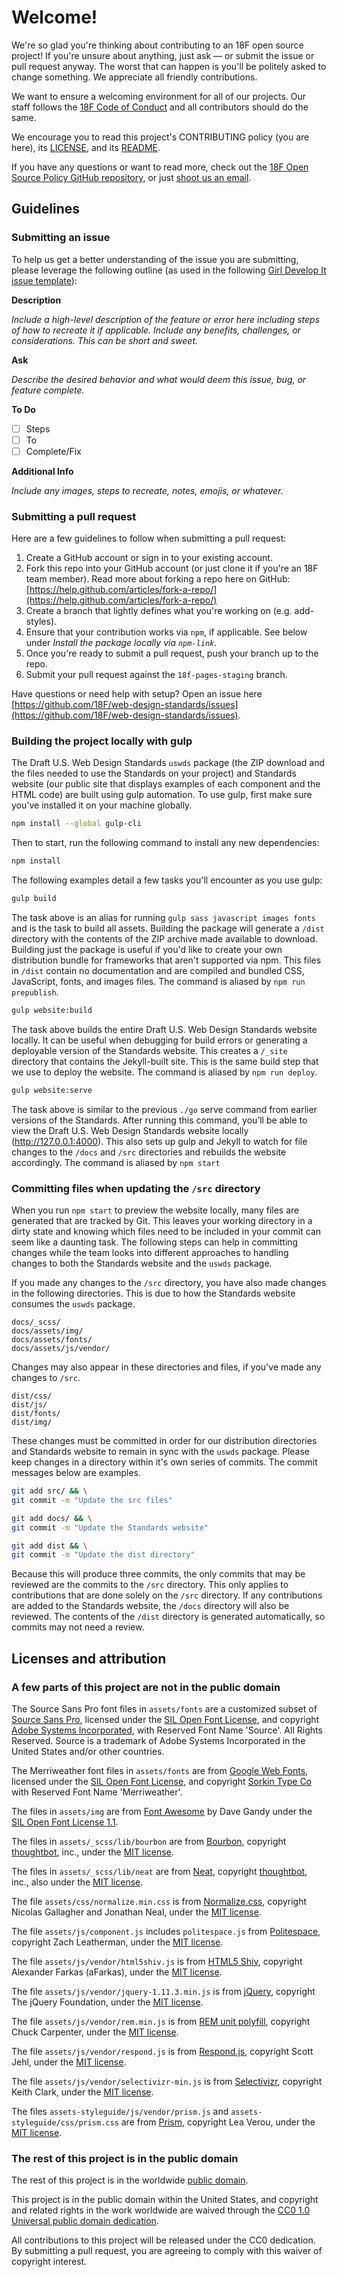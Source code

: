 # Welcome!

We're so glad you're thinking about contributing to an 18F open source project! If you're unsure about anything, just ask — or submit the issue or pull request anyway. The worst that can happen is you'll be politely asked to change something. We appreciate all friendly contributions.

We want to ensure a welcoming environment for all of our projects. Our staff follows the [18F Code of Conduct](https://github.com/18F/code-of-conduct/blob/master/code-of-conduct.md) and all contributors should do the same.

We encourage you to read this project's CONTRIBUTING policy (you are here), its [LICENSE](LICENSE.md), and its [README](README.md).

If you have any questions or want to read more, check out the [18F Open Source Policy GitHub repository]( https://github.com/18f/open-source-policy), or just [shoot us an email](mailto:18f@gsa.gov).

## Guidelines

### Submitting an issue

To help us get a better understanding of the issue you are submitting, please leverage the following outline (as used in the following [Girl Develop It issue template](https://github.com/girldevelopit/gdi-new-site/issues/83)):

**Description**

*Include a high-level description of the feature or error here including steps of how to recreate it if applicable. Include any benefits, challenges, or considerations. This can be short and sweet.*

**Ask**

*Describe the desired behavior and what would deem this issue, bug, or feature complete.*

**To Do**
- [ ] Steps
- [ ] To
- [ ] Complete/Fix

**Additional Info**

*Include any images, steps to recreate, notes, emojis, or whatever.*

### Submitting a pull request

Here are a few guidelines to follow when submitting a pull request:

1. Create a GitHub account or sign in to your existing account.
1. Fork this repo into your GitHub account (or just clone it if you're an 18F team member). Read more about forking a repo here on GitHub:
[https://help.github.com/articles/fork-a-repo/](https://help.github.com/articles/fork-a-repo/)
1. Create a branch that lightly defines what you're working on (e.g. add-styles).
1. Ensure that your contribution works via `npm`, if applicable. See below under
   _Install the package locally via `npm-link`_.
1. Once you're ready to submit a pull request, push your branch up to the repo.
1. Submit your pull request against the `18f-pages-staging` branch.

Have questions or need help with setup? Open an issue here [https://github.com/18F/web-design-standards/issues](https://github.com/18F/web-design-standards/issues).

### Building the project locally with gulp

The Draft U.S. Web Design Standards `uswds` package (the ZIP download and the
files needed to use the Standards on your project) and Standards website (our
public site that displays examples of each component and the HTML code) are
built using gulp automation. To use gulp, first make sure you've installed it on
your machine globally.

```sh
npm install --global gulp-cli
```

Then to start, run the following command to install any new dependencies:

```sh
npm install
```

The following examples detail a few tasks you'll encounter as you use gulp:

```sh
gulp build
```

The task above is an alias for running `gulp sass javascript images fonts` and
is the task to build all assets. Building the package will generate a `/dist`
directory with the contents of the ZIP archive made available to download.
Building just the package is useful if you'd like to create your own
distribution bundle for frameworks that aren't supported via npm. This files in
`/dist` contain no documentation and are compiled and bundled CSS, JavaScript,
fonts, and images files. The command is aliased by `npm run prepublish`.

```sh
gulp website:build
```

The task above builds the entire Draft U.S. Web Design Standards website locally.
It can be useful when debugging for build errors or generating a deployable
version of the Standards website. This creates a `/_site` directory that
contains the Jekyll-built site. This is the same build step that we use to
deploy the website. The command is aliased by `npm run deploy`.

```sh
gulp website:serve
```

The task above is similar to the previous `./go` serve command from earlier
versions of the Standards. After running this command, you’ll be able to view
the Draft U.S. Web Design Standards website locally (http://127.0.0.1:4000).
This also sets up gulp and Jekyll to watch for file changes to the `/docs`
and `/src` directories and rebuilds the website accordingly. The command is
aliased by `npm start`

### Committing files when updating the `/src` directory

When you run `npm start` to preview the website locally, many files are
generated that are tracked by Git. This leaves your working directory in a dirty
state and knowing which files need to be included in your commit can seem like a
daunting task. The following steps can help in committing changes while the team
looks into different approaches to handling changes to both the Standards
website and the `uswds` package.

If you made any changes to the `/src` directory, you have also made changes in
the following directories. This is due to how the Standards website consumes
the `uswds` package.

```
docs/_scss/
docs/assets/img/
docs/assets/fonts/
docs/assets/js/vendor/
```

Changes may also appear in these directories and files, if you've made any
changes to `/src`.

```
dist/css/
dist/js/
dist/fonts/
dist/img/
```

These changes must be committed in order for our distribution directories and
Standards website to remain in sync with the `uswds` package. Please keep
changes in a directory within it's own series of commits. The commit messages
below are examples.

```sh
git add src/ && \
git commit -m "Update the src files"

git add docs/ && \
git commit -m "Update the Standards website"

git add dist && \
git commit -m "Update the dist directory"
```

Because this will produce three commits, the only commits that may be reviewed
are the commits to the `/src` directory. This only applies to contributions that
are done solely on the `/src` directory. If any contributions are added to the
Standards website, the `/docs` directory will also be reviewed. The contents of
the `/dist` directory is generated automatically, so commits may not need a
review.

## Licenses and attribution

### A few parts of this project are not in the public domain

The Source Sans Pro font files in `assets/fonts` are a customized subset of [Source Sans Pro](https://github.com/adobe-fonts/source-sans-pro), licensed under the [SIL Open Font License](http://scripts.sil.org/cms/scripts/page.php?item_id=OFL), and copyright [Adobe Systems Incorporated](http://www.adobe.com/), with Reserved Font Name 'Source'. All Rights Reserved. Source is a trademark of Adobe Systems Incorporated in the United States and/or other countries.

The Merriweather font files in `assets/fonts` are from [Google Web Fonts](https://www.google.com/fonts#UsePlace:use/Collection:Merriweather:400,300,400italic,700,700italic), licensed under the [SIL Open Font License](http://scripts.sil.org/cms/scripts/page.php?item_id=OFL), and copyright [Sorkin Type Co](www.sorkintype.com) with Reserved Font Name 'Merriweather'.

The files in `assets/img` are from [Font Awesome](http://fontawesome.io/) by Dave Gandy under the [SIL Open Font License 1.1](http://scripts.sil.org/OFL).

The files in `assets/_scss/lib/bourbon` are from [Bourbon](http://bourbon.io/), copyright [thoughtbot](https://thoughtbot.com/), inc., under the [MIT license](https://github.com/thoughtbot/neat/blob/master/LICENSE.md).

The files in `assets/_scss/lib/neat` are from [Neat](http://neat.bourbon.io/), copyright [thoughtbot](https://thoughtbot.com/), inc., also under the [MIT license](https://github.com/thoughtbot/neat/blob/master/LICENSE.md).

The file `assets/css/normalize.min.css` is from [Normalize.css](https://github.com/necolas/normalize.css), copyright Nicolas Gallagher and Jonathan Neal, under the [MIT license](https://github.com/necolas/normalize.css/blob/master/LICENSE.md).

The file `assets/js/component.js` includes `politespace.js` from [Politespace](https://github.com/filamentgroup/politespace), copyright Zach Leatherman, under the [MIT license](https://github.com/filamentgroup/politespace/blob/master/LICENSE).

The file `assets/js/vendor/html5shiv.js` is from [HTML5 Shiv](https://github.com/afarkas/html5shiv), copyright Alexander Farkas (aFarkas), under the [MIT license](https://github.com/aFarkas/html5shiv/blob/master/MIT%20and%20GPL2%20licenses.md).

The file `assets/js/vendor/jquery-1.11.3.min.js` is from [jQuery](https://jquery.com/), copyright The jQuery Foundation, under the [MIT license](https://jquery.org/license/).

The file `assets/js/vendor/rem.min.js` is from [REM unit polyfill](https://github.com/chuckcarpenter/REM-unit-polyfill), copyright Chuck Carpenter, under the [MIT license](https://github.com/chuckcarpenter/REM-unit-polyfill/blob/master/LICENSE.md).

The file `assets/js/vendor/respond.js` is from [Respond.js](https://github.com/scottjehl/Respond), copyright Scott Jehl, under the [MIT license](https://github.com/scottjehl/Respond/blob/master/LICENSE-MIT).

The file `assets/js/vendor/selectivizr-min.js` is from [Selectivizr](http://selectivizr.com/), copyright Keith Clark, under the [MIT license](http://opensource.org/licenses/mit-license.php).

The files `assets-styleguide/js/vendor/prism.js` and `assets-styleguide/css/prism.css` are from [Prism](http://prismjs.com/), copyright Lea Verou, under the [MIT license](https://github.com/PrismJS/prism/blob/gh-pages/LICENSE).

### The rest of this project is in the public domain

The rest of this project is in the worldwide [public domain](LICENSE.md).

This project is in the public domain within the United States, and
copyright and related rights in the work worldwide are waived through
the [CC0 1.0 Universal public domain dedication](https://creativecommons.org/publicdomain/zero/1.0/).

All contributions to this project will be released under the CC0
dedication. By submitting a pull request, you are agreeing to comply
with this waiver of copyright interest.
